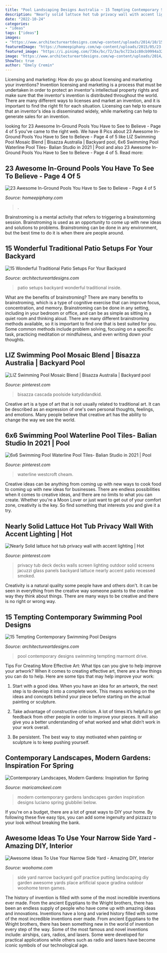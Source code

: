 ```yaml
---
title: "Pool Landscaping Designs Australia ~ 15 Tempting Contemporary Swimming Pool Designs"
description: "Nearly solid lattuce hot tub privacy wall with accent lighting"
date: "2022-10-24"
categories:
- "ideas"
tags: ["ideas"]
images:
- "https://www.architectureartdesigns.com/wp-content/uploads/2014/10/15-Wonderful-Traditional-Patio-Setups-For-Your-Backyard-11-630x947.jpg"
featuredImage: "https://homeepiphany.com/wp-content/uploads/2015/05/23-Awesome-In-Ground-Pools-You-Have-to-See-to-Believe-19.jpg"
featured_image: "https://i.pinimg.com/736x/bc/72/3a/bc723a1c80cb9994a3237a3c785fe7ca.jpg"
image: "https://www.architectureartdesigns.com/wp-content/uploads/2014/09/15-Tempting-Contemporary-Swimming-Pool-Designs-11-630x898.jpg"
ShowToc: true
author: "Emely Cremin"
---
```



Licensing and marketing: How do you go about licensing and marketing your inventions?
Invention licensing and marketing is a process that must be undertaken in order to protect an inventor's intellectual property rights and make sure that the inventor's invention is distributed throughout the world. There are many different ways to licenses and market an invention, and it is important to find the right fit for each situation. Licensing can help to ensure that an inventor's idea is disseminated widely, while marketing can help to generate sales for an invention.

	

		
looking for 23 Awesome In-Ground Pools You Have to See to Believe - Page 4 of 5 you've came to the right web. We have 8 Pics about 23 Awesome In-Ground Pools You Have to See to Believe - Page 4 of 5 like LIZ Swimming Pool Mosaic Blend | Bisazza Australia | Backyard pool, 6x6 Swimming Pool Waterline Pool Tiles- Balian Studio in 2021 | Pool and also 23 Awesome In-Ground Pools You Have to See to Believe - Page 4 of 5. Read more:
		
    
## 23 Awesome In-Ground Pools You Have To See To Believe - Page 4 Of 5

<img loading=lazy src="https://homeepiphany.com/wp-content/uploads/2015/05/23-Awesome-In-Ground-Pools-You-Have-to-See-to-Believe-19.jpg" onerror="this.onerror=null;this.src='https://tse3.mm.bing.net/th?id=OIP.YAMPF1yivZR8DptmuEYKAgHaKk&amp;pid=15.1';" alt="23 Awesome In-Ground Pools You Have to See to Believe - Page 4 of 5">

_Source: homeepiphany.com_

>. 

	

Brainstroming is a mental activity that refers to triggering a brainstorming session. Brainstroming is used as an opportunity to come up with new ideas and solutions to problems. Brainstroming can be done in any environment, but the best time to do it is when there are people around.

    
## 15 Wonderful Traditional Patio Setups For Your Backyard

<img loading=lazy src="https://www.architectureartdesigns.com/wp-content/uploads/2014/10/15-Wonderful-Traditional-Patio-Setups-For-Your-Backyard-11-630x947.jpg" onerror="this.onerror=null;this.src='https://tse4.mm.bing.net/th?id=OIP.Z5lCRq4Ud6TGV8Q9ACMiywHaLI&amp;pid=15.1';" alt="15 Wonderful Traditional Patio Setups For Your Backyard">

_Source: architectureartdesigns.com_

>patio setups backyard wonderful traditional inside. 

	

What are the benefits of brainstroming?
There are many benefits to brainstroming, which is a type of cognitive exercise that can improve focus, concentration, and memory. Brainstroming can be done in any setting, including in your bedroom or office, and can be as simple as sitting in a quiet room and thinking aloud. There are many different brainstroming methods available, so it is important to find one that is best suited for you. Some common methods include problem solving, focusing on a specific task, practicing meditation or mindfulness, and even writing down your thoughts.

    
## LIZ Swimming Pool Mosaic Blend | Bisazza Australia | Backyard Pool

<img loading=lazy src="https://i.pinimg.com/736x/bc/72/3a/bc723a1c80cb9994a3237a3c785fe7ca.jpg" onerror="this.onerror=null;this.src='https://tse1.mm.bing.net/th?id=OIP.HFunkca99N0yiilxUu0SqgHaK6&amp;pid=15.1';" alt="LIZ Swimming Pool Mosaic Blend | Bisazza Australia | Backyard pool">

_Source: pinterest.com_

>bisazza cascada poolside katydidandkid. 

	

Creative art is a type of art that is not usually related to traditional art. It can be described as an expression of one's own personal thoughts, feelings, and emotions. Many people believe that creative art has the ability to change the way we see the world.

    
## 6x6 Swimming Pool Waterline Pool Tiles- Balian Studio In 2021 | Pool

<img loading=lazy src="https://i.pinimg.com/736x/03/03/28/030328d734411007308459ddacc40d92.jpg" onerror="this.onerror=null;this.src='https://tse4.mm.bing.net/th?id=OIP.uzpMXTDRhLoiUGknawbShQHaG5&amp;pid=15.1';" alt="6x6 Swimming Pool Waterline Pool Tiles- Balian Studio in 2021 | Pool">

_Source: pinterest.com_

>waterline westcroft cheam. 

	

Creative ideas can be anything from coming up with new ways to cook food to coming up with new ideas for businesses. There are endless possibilities when it comes to creative ideas, and there are no limits to what you can create. Whether you're a Moon Lover or just want to get out of your comfort zone, creativity is the key. So find something that interests you and give it a try.

    
## Nearly Solid Lattuce Hot Tub Privacy Wall With Accent Lighting | Hot

<img loading=lazy src="https://i.pinimg.com/736x/22/d2/64/22d264c11a7c7b19f560ea8cac1b4fb4--hot-tub-privacy-privacy-walls.jpg" onerror="this.onerror=null;this.src='https://tse2.mm.bing.net/th?id=OIP.83r3bdlQvjF-1-JiZFddGwHaFA&amp;pid=15.1';" alt="Nearly Solid lattuce hot tub privacy wall with accent lighting | Hot">

_Source: pinterest.com_

>privacy tub deck decks walls screen lighting outdoor solid screens jacuzzi glass panels backyard lattuce nearly accent patio recessed smoked. 

	

Creativity is a natural quality some people have and others don't. It can be seen in everything from the creative way someone paints to the creative way they think about things. There are many ways to be creative and there is no right or wrong way.

    
## 15 Tempting Contemporary Swimming Pool Designs

<img loading=lazy src="https://www.architectureartdesigns.com/wp-content/uploads/2014/09/15-Tempting-Contemporary-Swimming-Pool-Designs-11-630x898.jpg" onerror="this.onerror=null;this.src='https://tse2.mm.bing.net/th?id=OIP.LzbIwxxD8A4HBUZdn7cGRgHaKj&amp;pid=15.1';" alt="15 Tempting Contemporary Swimming Pool Designs">

_Source: architectureartdesigns.com_

>pool contemporary designs swimming tempting marmont drive. 

	

Tips For Creating More Effective Art: What tips can you give to help improve your artwork?
When it comes to creating effective art, there are a few things you can do to help. Here are some tips that may help improve your work: 
1. Start with a good idea. When you have an idea for an artwork, the next step is to develop it into a complete work. This means working on the ideas and concepts behind your piece before starting on the actual painting or sculpture. 

2. Take advantage of constructive criticism. A lot of times it’s helpful to get feedback from other people in order to improve your pieces. It will also give you a better understanding of what worked and what didn’t work in your work overall. 

3. Be persistent. The best way to stay motivated when painting or sculpture is to keep pushing yourself.

    
## Contemporary Landscapes, Modern Gardens: Inspiration For Spring

<img loading=lazy src="http://maricamckeel.com/wp-content/uploads/2015/03/luciano-giubbilei3.jpg" onerror="this.onerror=null;this.src='https://tse3.mm.bing.net/th?id=OIP.p42B4o2BJ43epwIH9pmsEAHaLn&amp;pid=15.1';" alt="Contemporary Landscapes, Modern Gardens: Inspiration for Spring">

_Source: maricamckeel.com_

>modern contemporary gardens landscapes garden inspiration designs luciano spring giubbilei below. 

	

If you're on a budget, there are a lot of great ways to DIY your home. By following these five easy tips, you can add some ingenuity and pizzazz to your look without breaking the bank.

    
## Awesome Ideas To Use Your Narrow Side Yard - Amazing DIY, Interior

<img loading=lazy src="http://www.woohome.com/wp-content/uploads/2016/06/how-to-use-a-narrow-side-yard-woohome-8_3.jpg" onerror="this.onerror=null;this.src='https://tse1.mm.bing.net/th?id=OIP.khK-bgkTEgClfzusgW2JqAHaRH&amp;pid=15.1';" alt="Awesome Ideas To Use Your Narrow Side Yard - Amazing DIY, Interior">

_Source: woohome.com_

>side yard narrow backyard golf practice putting landscaping diy garden awesome yards place artificial space gradina outdoor woohome teren games. 

	

The history of invention is filled with some of the most incredible inventions ever made. From the ancient Egyptians to the Wright brothers, there has been an endless supply of people who have come up with amazing ideas and innovations.
Inventions have a long and varied history filled with some of the most incredible inventions ever made. From ancient Egyptians to the Wright brothers, there has been something new in the world of invention every step of the way. Some of the most famous and novel inventions include: airships, cars, radios, and lasers. Some were developed for practical applications while others such as radio and lasers have become iconic symbols of our technological age.

